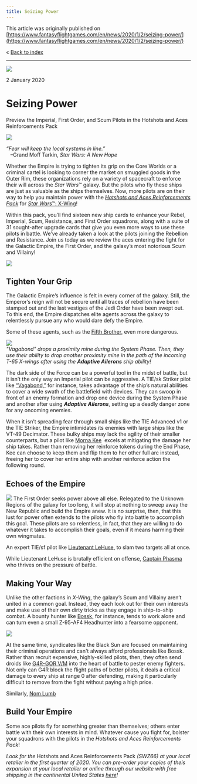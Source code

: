 ```yaml
---
title: Seizing Power
---
```


This article was originally published on [https://www.fantasyflightgames.com/en/news/2020/1/2/seizing-power/](https://www.fantasyflightgames.com/en/news/2020/1/2/seizing-power/)

&laquo; [Back to index](../index.md)

---

![](581c3c70174bceab11f78c63cc9b6c17.jpg)

2 January 2020

Seizing Power
=============

Preview the Imperial, First Order, and Scum Pilots in the Hotshots and Aces Reinforcements Pack

![](ba299f8fe3dd54bfe335f6f7277cc984.png)

_“Fear will keep the local systems in line.”_  
   –Grand Moff Tarkin, _Star Wars: A New Hope_

Whether the Empire is trying to tighten its grip on the Core Worlds or a criminal cartel is looking to corner the market on smuggled goods in the Outer Rim, these organizations rely on a variety of spacecraft to enforce their will across the _Star Wars_™ galaxy. But the pilots who fly these ships are just as valuable as the ships themselves. Now, more pilots are on their way to help you maintain power with the _[Hotshots and Aces Reinforcements Pack](https://www.fantasyflightgames.com/en/products/x-wing-second-edition/products/hotshots-and-aces-reinforcements-pack/)_ for [_Star Wars_™: X-Wing](https://www.fantasyflightgames.com/en/products/x-wing-second-edition/)!

Within this pack, you’ll find sixteen new ship cards to enhance your Rebel, Imperial, Scum, Resistance, and First Order squadrons, along with a suite of 31 sought-after upgrade cards that give you even more ways to use these pilots in battle. We’ve already taken a look at the pilots joining the Rebellion and Resistance. Join us today as we review the aces entering the fight for the Galactic Empire, the First Order, and the galaxy’s most notorious Scum and Villainy!

![](afb5aedc5d52b16f56d5639688818b40.png)

Tighten Your Grip
-----------------

The Galactic Empire’s influence is felt in every corner of the galaxy. Still, the Emperor’s reign will not be secure until all traces of rebellion have been stamped out and the last vestiges of the Jedi Order have been swept out. To this end, the Empire dispatches elite agents across the galaxy to relentlessly pursue any who would dare defy the Empire.

Some of these agents, such as the [Fifth Brother,](0154abcbeef7d901989ff6bf5c02f4b4.png) even more dangerous.

![](de25e131a22d52db31f8d27024ec3bf7.jpg)  
_"Vagabond" drops a proximity mine during the System Phase. Then, they use their ability to drop another proximity mine in the path of the incoming T-65 X-wings after using the **Adaptive Ailerons** ship ability!_ 

The dark side of the Force can be a powerful tool in the midst of battle, but it isn’t the only way an Imperial pilot can be aggressive. A TIE/sk Striker pilot like [“Vagabond,”](7f0958bf046cebed723536c00e3f8c41.png) for instance, takes advantage of the ship’s natural abilities to cover a wide swath of the battlefield with devices. They can swoop in front of an enemy formation and drop one device during the System Phase and another after using **_Adaptive Ailerons_**, setting up a deadly danger zone for any oncoming enemies.

When it isn’t spreading fear through small ships like the TIE Advanced v1 or the TIE Striker, the Empire intimidates its enemies with large ships like the VT-49 Decimator. These bulky ships may lack the agility of their smaller counterparts, but a pilot like [Morna Kee](97d5f41f7e24b5a7193e9f8c682140c0.png)  excels at mitigating the damage her ship takes. Rather than removing her reinforce tokens during the End Phase, Kee can choose to keep them and flip them to her other full arc instead, freeing her to cover her entire ship with another reinforce action the following round.

Echoes of the Empire
--------------------

![](a1fe5922ccd2e3a8a8c070bb185e6fd3.png) The First Order seeks power above all else. Relegated to the Unknown Regions of the galaxy for too long, it will stop at nothing to sweep away the New Republic and build the Empire anew. It is no surprise, then, that this lust for power often extends to the pilots who fly into battle to accomplish this goal. These pilots are so relentless, in fact, that they are willing to do whatever it takes to accomplish their goals, even if it means harming their own wingmates.  

An expert TIE/sf pilot like [Lieutenant LeHuse,](6721343c015ab4c5215e9123c985209a.png) to slam two targets all at once.

While Lieutenant LeHuse is brutally efficient on offense, [Captain Phasma](a1fe5922ccd2e3a8a8c070bb185e6fd3.png) who thrives on the pressure of battle.

Making Your Way
---------------

Unlike the other factions in _X-Wing_, the galaxy’s Scum and Villainy aren’t united in a common goal. Instead, they each look out for their own interests and make use of their own dirty tricks as they engage in ship-to-ship combat. A bounty hunter like [Bossk,](9324e8662dbe57454ff24569d9df9f80.png) for instance, tends to work alone and can turn even a small Z-95-AF4 Headhunter into a fearsome opponent.

![](05d0a3192ce0c2374b6173773decb983.png)

At the same time, syndicates like the Black Sun are focused on maintaining their criminal operations and can't always afford professionals like Bossk. Rather than recruit expensive, highly-skilled pilots, then, they often send droids like [G4R-GOR V/M](03e97addb4a8ea5adfc7c18462b00d2f.png) into the heart of battle to pester enemy fighters. Not only can G4R block the flight paths of better pilots, it deals a critical damage to every ship at range 0 after defending, making it particularly difficult to remove from the fight without paying a high price.

Similarly, [Nom Lumb](f23d367f867c625072d03b6521f62812.png)

Build Your Empire 
------------------

Some ace pilots fly for something greater than themselves; others enter battle with their own interests in mind. Whatever cause you fight for, bolster your squadrons with the pilots in the _Hotshots and Aces Reinforcements Pack_!

_Look for the_ Hotshots and Aces Reinforcements Pack _(SWZ66)_ _at your local retailer in the first quarter of 2020. You can pre-order your copies of theis expansion at your local retailer or online through our website with free shipping in the continental United States [here](https://store.us.asmodee.com/preorders/create/SWZ66/)!_